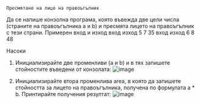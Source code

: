 	Пресмятане на лице на правоъгълник
   
Да се напише конзолна програма, която въвежда две цели числа (страните на правоъгълника a и b) и пресмята лицето на правоъгълник с тези страни.
Примерен вход и изход
вход	изход
5
7	35
вход	изход
6
8	48

Насоки
1.	Инициализирайте две променливи (a и b) и в тях запишете стойностите въведени от конзолата:
 ![image](https://github.com/user-attachments/assets/b94ef41d-0721-4812-8a7d-ca194a8d98f2)


2.	Инициализирайте втора променлива area, в която да запишете стойността за лицето на правоъгълника, получена по формулата a * b. Принтирайте получения резултат:
 ![image](https://github.com/user-attachments/assets/4036f5b5-c400-4606-825b-e745de2a0b4a)

